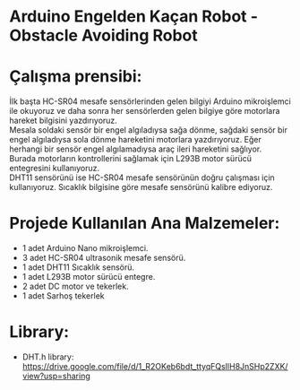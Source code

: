 # Arduino Engelden Kaçan Robot - Obstacle Avoiding Robot

# Çalışma prensibi: <br>
İlk başta HC-SR04 mesafe sensörlerinden gelen bilgiyi Arduino mikroişlemci ile okuyoruz ve daha sonra her sensörlerden gelen bilgiye göre motorlara hareket bilgisini yazdırıyoruz.<br> Mesala soldaki sensör bir engel algıladıysa sağa dönme, sağdaki sensör bir engel algıladıysa sola dönme hareketini motorlara yazdırıyoruz. Eğer herhangi bir sensör engel algılamadıysa araç ileri hareketini sağlıyor.<br> Burada motorların kontrollerini sağlamak için L293B motor sürücü entegresini kullanıyoruz.<br> DHT11 sensörünü ise HC-SR04 mesafe sensörünün doğru çalışması için kullanıyoruz. Sıcaklık bilgisine göre mesafe sensörünü kalibre ediyoruz.
# Projede Kullanılan Ana Malzemeler: </br>
- 1 adet Arduino Nano mikroişlemci.
- 3 adet HC-SR04 ultrasonik mesafe sensörü.
- 1 adet DHT11 Sıcaklık sensörü.
- 1 adet L293B motor sürücü entegre.
- 2 adet DC motor ve tekerlek.
- 1 adet Sarhoş tekerlek
# Library: </br>
- DHT.h library: https://drive.google.com/file/d/1_R2OKeb6bdt_ttyqFQsIlH8JnSHp2ZXK/view?usp=sharing
